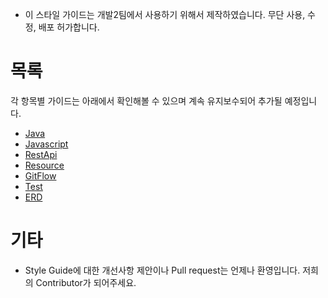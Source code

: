 - 이 스타일 가이드는 개발2팀에서 사용하기 위해서 제작하였습니다. 무단 사용, 수정, 배포 허가합니다.

# 목록
각 항목별 가이드는 아래에서 확인해볼 수 있으며 계속 유지보수되어 추가될 예정입니다.
- [Java](Java.md)
- [Javascript](Javascript.md)
- [RestApi](RestApi.md)
- [Resource](Resource.md)
- [GitFlow](GitFlow.md)
- [Test](Test.md)
- [ERD](Erd.md)

# 기타
- Style Guide에 대한 개선사항 제안이나 Pull request는 언제나 환영입니다. 저희의 Contributor가 되어주세요.


